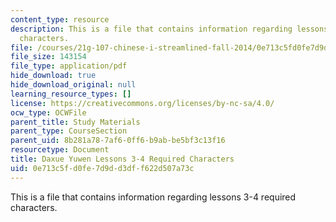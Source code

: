 ```yaml
---
content_type: resource
description: This is a file that contains information regarding lessons 3-4 required
  characters.
file: /courses/21g-107-chinese-i-streamlined-fall-2014/0e713c5fd0fe7d9dd3dff622d507a73c_MIT21G_107F14_L3and4Req.pdf
file_size: 143154
file_type: application/pdf
hide_download: true
hide_download_original: null
learning_resource_types: []
license: https://creativecommons.org/licenses/by-nc-sa/4.0/
ocw_type: OCWFile
parent_title: Study Materials
parent_type: CourseSection
parent_uid: 8b281a78-7af6-0ff6-b9ab-be5bf3c13f16
resourcetype: Document
title: Daxue Yuwen Lessons 3-4 Required Characters
uid: 0e713c5f-d0fe-7d9d-d3df-f622d507a73c
---
```

This is a file that contains information regarding lessons 3-4 required characters.